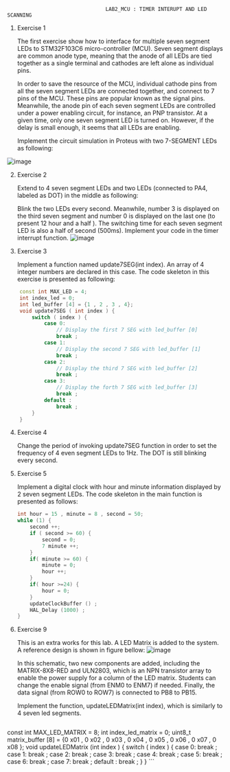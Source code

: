                                    LAB2_MCU : TIMER INTERUPT AND LED SCANNING
                                    
1. Exercise 1

    The first exercise show how to interface for multiple seven segment LEDs to STM32F103C6 micro-controller
    (MCU). Seven segment displays are common anode type, meaning that the anode of all LEDs are tied together
    as a single terminal and cathodes are left alone as individual pins.
    
    In order to save the resource of the MCU, individual cathode pins from all the seven segment LEDs are
    connected together, and connect to 7 pins of the MCU. These pins are popular known as the signal pins.
    Meanwhile, the anode pin of each seven segment LEDs are controlled under a power enabling circuit, for
    instance, an PNP transistor. At a given time, only one seven segment LED is turned on. However, if the
    delay is small enough, it seems that all LEDs are enabling.
    
    Implement the circuit simulation in Proteus with two 7-SEGMENT LEDs as following:
    
![image](https://user-images.githubusercontent.com/106461205/236117867-0457a46d-dc4c-4884-9fc4-831d7dda71d7.png)

2. Exercise 2
  
    Extend to 4 seven segment LEDs and two LEDs (connected to PA4, labeled as DOT) in the middle as following:
    
    Blink the two LEDs every second. Meanwhile, number 3 is displayed on the third seven segment and number 0 is
    displayed on the last one (to present 12 hour and a half ). The switching time for each seven segment LED is
    also a half of second (500ms). Implement your code in the timer interrupt function.
![image](https://user-images.githubusercontent.com/106461205/236117954-045b1f11-4eee-4c31-8187-a9b9c81d8996.png)
    
3. Exercise 3

    Implement a function named update7SEG(int index). An array of 4 integer numbers are declared in this case. 
    The code skeleton in this exercise is presented as following:
    
```cpp
    const int MAX_LED = 4;
    int index_led = 0;
    int led_buffer [4] = {1 , 2 , 3 , 4};
    void update7SEG ( int index ) {
        switch ( index ) {
            case 0:
                // Display the first 7 SEG with led_buffer [0]
                break ;
            case 1:
                // Display the second 7 SEG with led_buffer [1]
                break ;
            case 2:
                // Display the third 7 SEG with led_buffer [2]
                break ;
            case 3:
                // Display the forth 7 SEG with led_buffer [3]                
                break ;
            default :            
                break ;                
        }        
    }
```
4. Exercise 4

    Change the period of invoking update7SEG function in order to set the frequency of 4 even segment LEDs to 1Hz.
    The DOT is still blinking every second.
    
5. Exercise 5
 
    Implement a digital clock with hour and minute information displayed by 2 seven segment LEDs. The code skeleton
    in the main function is presented as follows:
    ```cpp
    int hour = 15 , minute = 8 , second = 50;
    while (1) {      
        second ++;       
        if ( second >= 60) {    
            second = 0;            
            7 minute ++;            
        }
        if( minute >= 60) {        
            minute = 0;            
            hour ++;
        }        
        if( hour >=24) {        
            hour = 0;        
        }        
        updateClockBuffer () ;       
        HAL_Delay (1000) ;        
    }
    ```
    
9. Exercise 9
    
    This is an extra works for this lab. A LED Matrix is added to the system. A reference design is shown in 
    figure bellow:
![image](https://user-images.githubusercontent.com/106461205/236120708-b87477cd-22cb-48d0-901e-67568366f7d6.png)
    
    In this schematic, two new components are added, including the MATRIX-8X8-RED and ULN2803, which is an NPN 
    transistor array to enable the power supply for a column of the LED matrix. Students can change the enable
    signal (from ENM0 to ENM7) if needed. Finally, the data signal (from ROW0 to ROW7) is connected to PB8 to PB15.
    
    Implement the function, updateLEDMatrix(int index), which is similarly to 4 seven led segments.
    ```cpp
const int MAX_LED_MATRIX = 8;
int index_led_matrix = 0;
uint8_t matrix_buffer [8] = {0 x01 , 0 x02 , 0 x03 , 0 x04 , 0 x05 , 0
x06 , 0 x07 , 0 x08 };
void updateLEDMatrix (int index ) {
switch ( index ) {
case 0:
break ;
case 1:
break ;
case 2:
break ;
case 3:
break ;
case 4:
break ;
case 5:
break ;
case 6:
break ;
case 7:
break ;
default :
break ;
}
}
    ```

